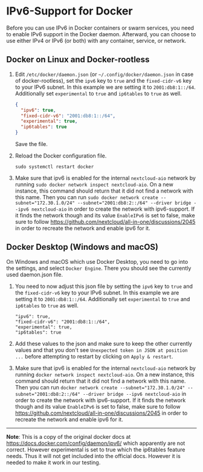 # IPv6-Support for Docker

Before you can use IPv6 in Docker containers or swarm services, you need to enable IPv6 support in the Docker daemon. Afterward, you can choose to use either IPv4 or IPv6 (or both) with any container, service, or network.

## Docker on Linux and Docker-rootless
1.  Edit `/etc/docker/daemon.json` (or `~/.config/docker/daemon.json` in case of docker-rootless), set the `ipv6` key to `true` and the `fixed-cidr-v6` key to your IPv6 subnet. In this example we are setting it to `2001:db8:1::/64`. Additionally set `experimental` to `true` and `ip6tables` to `true` as well.

    ```json
    {
      "ipv6": true,
      "fixed-cidr-v6": "2001:db8:1::/64",
      "experimental": true,
      "ip6tables": true
    }
    ```

    Save the file.

2.  Reload the Docker configuration file.

    ```console
    sudo systemctl restart docker
    ```
3. Make sure that ipv6 is enabled for the internal `nextcloud-aio` network by running `sudo docker network inspect nextcloud-aio`. On a new instance, this command should return that it did not find a network with this name. Then you can run `sudo docker network create --subnet="172.30.1.0/24" --subnet="2001:db8:2::/64" --driver bridge --ipv6 nextcloud-aio` in order to create the network with ipv6-support. If it finds the network though and its value `EnableIPv6` is set to false, make sure to follow https://github.com/nextcloud/all-in-one/discussions/2045 in order to recreate the network and enable ipv6 for it.

## Docker Desktop (Windows and macOS)
On Windows and macOS which use Docker Desktop, you need to go into the settings, and select `Docker Engine`. There you should see the currently used daemon.json file. 

1. You need to now adjust this json file by setting the `ipv6` key to `true` and the `fixed-cidr-v6` key to your IPv6 subnet. In this example we are setting it to `2001:db8:1::/64`. Additionally set `experimental` to `true` and `ip6tables` to `true` as well.

    ```
    "ipv6": true,
    "fixed-cidr-v6": "2001:db8:1::/64",
    "experimental": true,
    "ip6tables": true
    ```

2. Add these values to the json and make sure to keep the other currently values and that you don't see `Unexpected token in JSON at position ...` before attempting to restart by clicking on `Apply & restart`.
3. Make sure that ipv6 is enabled for the internal `nextcloud-aio` network by running `docker network inspect nextcloud-aio`. On a new instance, this command should return that it did not find a network with this name. Then you can run `docker network create --subnet="172.30.1.0/24" --subnet="2001:db8:2::/64" --driver bridge --ipv6 nextcloud-aio` in order to create the network with ipv6-support. If it finds the network though and its value `EnableIPv6` is set to false, make sure to follow https://github.com/nextcloud/all-in-one/discussions/2045 in order to recreate the network and enable ipv6 for it.

---

**Note**: This is a copy of the original docker docs at https://docs.docker.com/config/daemon/ipv6/ which apparently are not correct. However experimental is set to true which the ip6tables feature needs. Thus it will not get included into the official docs. However it is needed to make it work in our testing.
